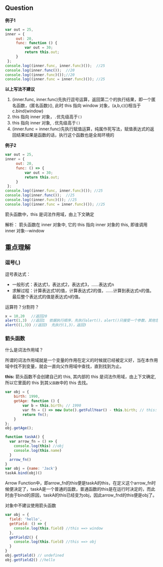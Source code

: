 ## Question
**例子1**
```js
var out = 25,
inner = {
     out: 20,
     func: function () {
         var out = 30;
         return this.out;
     }
 };
console.log((inner.func, inner.func)());  //25 
console.log(inner.func());  //20 
console.log((inner.func)());//20 
console.log((inner.func = inner.func)()); //25
```
**以上写法不建议**

1. (inner.func, inner.func)先执行逗号运算，返回第二个的执行结果，即一个匿名函数，(匿名函数)(), 此时 this 指向 window 对象，(a,b,c)()相当于c.bind(window)
2. this 指向 inner 对象，`.`优先级高于`()`
3. this 指向 inner 对象, `.`优先级高于`()`
4. (inner.func = inner.func)先执行赋值运算，纯属作死写法，赋值表达式的返回结果如果是函数的话，执行这个函数也是全局环境的


**例子2**
```js
var out = 25,
inner = {
     out: 20,
     func: () => {
         var out = 30;
         return this.out;
     }
 };
console.log((inner.func, inner.func)()); //25 
console.log(inner.func());  //25 
console.log((inner.func)()); //25 
console.log((inner.func = inner.func)()); //25 
```
箭头函数中，this 是词法作用域，由上下文确定

解析： 箭头函数在 inner 对象中, 它的 this 指向 inner 对象的 this, 即谁调用 inner 对象--window


## 重点理解

### 逗号(,) 

逗号表达式：
 * 一般形式：表达式1，表达式2，表达式3，......表达式n
 * 求解过程：计算表达式1的值，计算表达式2的值，......计算到表达式n的值。最后整个表达式的值是表达式n的值。
 
 运算符？分割符？
 ```js
 x = 10,20   //返回20
 alert(1,3)  //返回1  依据执行顺序，先执行alert()，alert()只接受一个参数，其他忽略
 alert((1,3)) //返回3  先执行(1,3)，返回3
 ```


### 箭头函数

什么是词法作用域？

所谓的词法作用域就是一个变量的作用在定义的时候就已经被定义好，当在本作用域中找不到变量，就会一直向父作用域中查找，直到找到为止。

**this:** 箭头函数不会创建自己的 this, 其内部的 this 是词法作用域，由上下文确定, 所以它里面的 this 到其`父函数`中的 this 去找。

```js
var obj = {
    birth: 1990,
    getAge: function () {
        var b = this.birth; // 1990
        var fn = () => new Date().getFullYear() - this.birth; // this: 父函数的this, 即obj对象
        return fn();
    }
};
obj.getAge(); 
```
```js
function taskA() {
  var arrow_fn = () => {
    console.log(this) //obj
    console.log(this.name)
  }
  arrow_fn()
}
var obj = {name: 'Jack'}
taskA.bind(obj)()
```
Arrow Function中，即arrow_fn的this便是taskA的this，在定义这个arrow_fn时候便决定了，taskA是一个普通的函数，普通函数的this是在运行时决定的，而此时由于bind的原因，taskA的this已经变为obj，因此arrow_fnd的this便是obj了。


对象中不建议使用箭头函数
```js
var obj = {
  field: 'hello',
  getField: () => {
    console.log(this.field) //this ==> window
  },
  getField2() {
    console.log(this.field) //this ==> obj
  }
}
obj.getField() // undefined
obj.getField2() //hello
```
